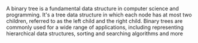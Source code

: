 A binary tree is a fundamental data structure in computer science and programming. It's a tree data structure in which each node has at most two children, referred to as the left child and the right child. Binary trees are commonly used for a wide range of applications, including representing hierarchical data structures, sorting and searching algorithms and more
